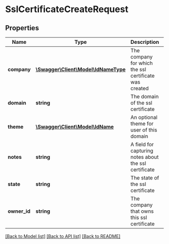 # SslCertificateCreateRequest

## Properties
Name | Type | Description | Notes
------------ | ------------- | ------------- | -------------
**company** | [**\Swagger\Client\Model\IdNameType**](IdNameType.md) | The company for which the ssl certificate was created | [optional] 
**domain** | **string** | The domain of the ssl certificate | [optional] 
**theme** | [**\Swagger\Client\Model\IdName**](IdName.md) | An optional theme for user of this domain | [optional] 
**notes** | **string** | A field for capturing notes about the ssl certificate | [optional] 
**state** | **string** | The state of the ssl certificate | [optional] 
**owner_id** | **string** | The company that owns this ssl certificate | 

[[Back to Model list]](../README.md#documentation-for-models) [[Back to API list]](../README.md#documentation-for-api-endpoints) [[Back to README]](../README.md)


